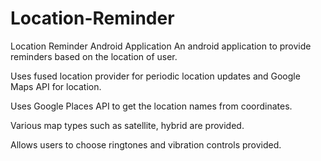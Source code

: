 # Location-Reminder
Location Reminder Android Application
An android application to provide reminders based on the location of user. 
<p>Uses fused location provider for periodic location updates and Google Maps API for location.</p>
<p>Uses Google Places API to get the location names from coordinates.</p>
<p>Various map types such as satellite, hybrid are provided.</p>
<p>Allows users to choose ringtones and vibration controls provided.</p>

